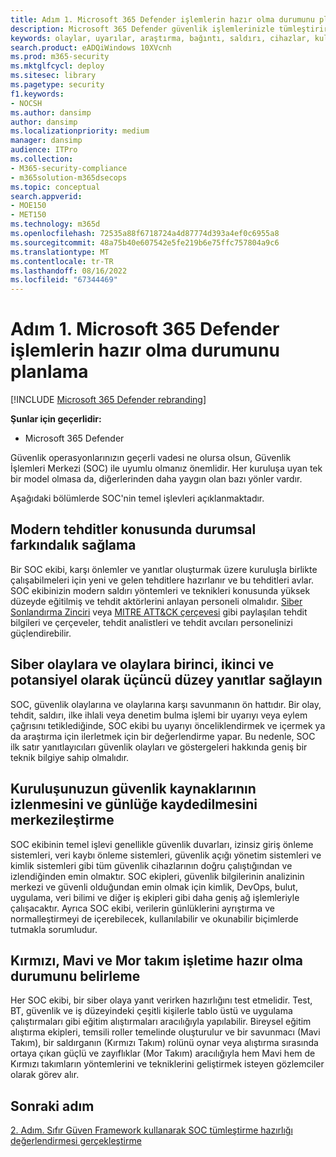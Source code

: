 ```yaml
---
title: Adım 1. Microsoft 365 Defender işlemlerin hazır olma durumunu planlama
description: Microsoft 365 Defender güvenlik işlemlerinizle tümleştirirken Microsoft 365 Defender işlemlerin hazır olma durumunu planlamanın temelleri.
keywords: olaylar, uyarılar, araştırma, bağıntı, saldırı, cihazlar, kullanıcılar, kimlikler, kimlik, posta kutusu, e-posta, 365, Microsoft, m365, olay yanıtı, siber saldırı, secops, güvenlik işlemleri, soc
search.product: eADQiWindows 10XVcnh
ms.prod: m365-security
ms.mktglfcycl: deploy
ms.sitesec: library
ms.pagetype: security
f1.keywords:
- NOCSH
ms.author: dansimp
author: dansimp
ms.localizationpriority: medium
manager: dansimp
audience: ITPro
ms.collection:
- M365-security-compliance
- m365solution-m365dsecops
ms.topic: conceptual
search.appverid:
- MOE150
- MET150
ms.technology: m365d
ms.openlocfilehash: 72535a88f6718724a4d87774d393a4ef0c6955a8
ms.sourcegitcommit: 48a75b40e607542e5fe219b6e75ffc757804a9c6
ms.translationtype: MT
ms.contentlocale: tr-TR
ms.lasthandoff: 08/16/2022
ms.locfileid: "67344469"
---
```

# <a name="step-1-plan-for-microsoft-365-defender-operations-readiness"></a>Adım 1. Microsoft 365 Defender işlemlerin hazır olma durumunu planlama

[!INCLUDE [Microsoft 365 Defender rebranding](../includes/microsoft-defender.md)]

**Şunlar için geçerlidir:**
- Microsoft 365 Defender

Güvenlik operasyonlarınızın geçerli vadesi ne olursa olsun, Güvenlik İşlemleri Merkezi (SOC) ile uyumlu olmanız önemlidir. Her kuruluşa uyan tek bir model olmasa da, diğerlerinden daha yaygın olan bazı yönler vardır.

Aşağıdaki bölümlerde SOC'nin temel işlevleri açıklanmaktadır.

## <a name="provide-situational-awareness-of-modern-threats"></a>Modern tehditler konusunda durumsal farkındalık sağlama

Bir SOC ekibi, karşı önlemler ve yanıtlar oluşturmak üzere kuruluşla birlikte çalışabilmeleri için yeni ve gelen tehditlere hazırlanır ve bu tehditleri avlar. SOC ekibinizin modern saldırı yöntemleri ve teknikleri konusunda yüksek düzeyde eğitilmiş ve tehdit aktörlerini anlayan personeli olmalıdır. [Siber Sonlandırma Zinciri](https://www.microsoft.com/security/blog/2016/11/28/disrupting-the-kill-chain/) veya [MITRE ATT&CK çerçevesi](https://attack.mitre.org/) gibi paylaşılan tehdit bilgileri ve çerçeveler, tehdit analistleri ve tehdit avcıları personelinizi güçlendirebilir.

## <a name="provide-first-second-and-potentially-third-level-responses-to-cyber-incidents-and-events"></a>Siber olaylara ve olaylara birinci, ikinci ve potansiyel olarak üçüncü düzey yanıtlar sağlayın

SOC, güvenlik olaylarına ve olaylarına karşı savunmanın ön hattıdır. Bir olay, tehdit, saldırı, ilke ihlali veya denetim bulma işlemi bir uyarıyı veya eylem çağrısını tetiklediğinde, SOC ekibi bu uyarıyı önceliklendirmek ve içermek ya da araştırma için ilerletmek için bir değerlendirme yapar. Bu nedenle, SOC ilk satır yanıtlayıcıları güvenlik olayları ve göstergeleri hakkında geniş bir teknik bilgiye sahip olmalıdır.

## <a name="centralize-monitoring-and-logging-of-your-organizations-security-sources"></a>Kuruluşunuzun güvenlik kaynaklarının izlenmesini ve günlüğe kaydedilmesini merkezileştirme

SOC ekibinin temel işlevi genellikle güvenlik duvarları, izinsiz giriş önleme sistemleri, veri kaybı önleme sistemleri, güvenlik açığı yönetim sistemleri ve kimlik sistemleri gibi tüm güvenlik cihazlarının doğru çalıştığından ve izlendiğinden emin olmaktır. SOC ekipleri, güvenlik bilgilerinin analizinin merkezi ve güvenli olduğundan emin olmak için kimlik, DevOps, bulut, uygulama, veri bilimi ve diğer iş ekipleri gibi daha geniş ağ işlemleriyle çalışacaktır. Ayrıca SOC ekibi, verilerin günlüklerini ayrıştırma ve normalleştirmeyi de içerebilecek, kullanılabilir ve okunabilir biçimlerde tutmakla sorumludur.

## <a name="establish-red-blue-and-purple-team-operational-readiness"></a>Kırmızı, Mavi ve Mor takım işletime hazır olma durumunu belirleme

Her SOC ekibi, bir siber olaya yanıt verirken hazırlığını test etmelidir. Test, BT, güvenlik ve iş düzeyindeki çeşitli kişilerle tablo üstü ve uygulama çalıştırmaları gibi eğitim alıştırmaları aracılığıyla yapılabilir. Bireysel eğitim alıştırma ekipleri, temsili roller temelinde oluşturulur ve bir savunmacı (Mavi Takım), bir saldırganın (Kırmızı Takım) rolünü oynar veya alıştırma sırasında ortaya çıkan güçlü ve zayıflıklar (Mor Takım) aracılığıyla hem Mavi hem de Kırmızı takımların yöntemlerini ve tekniklerini geliştirmek isteyen gözlemciler olarak görev alır.

## <a name="next-step"></a>Sonraki adım

[2. Adım. Sıfır Güven Framework kullanarak SOC tümleştirme hazırlığı değerlendirmesi gerçekleştirme](integrate-microsoft-365-defender-secops-readiness.md)
